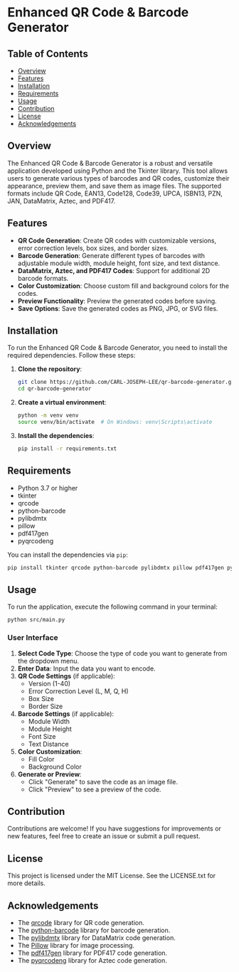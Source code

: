 
# Enhanced QR Code & Barcode Generator

## Table of Contents
- [Overview](#overview)
- [Features](#features)
- [Installation](#installation)
- [Requirements](#requirements)
- [Usage](#usage)
- [Contribution](#contribution)
- [License](#license)
- [Acknowledgements](#acknowledgements)

## Overview
The Enhanced QR Code & Barcode Generator is a robust and versatile application developed using Python and the Tkinter library. This tool allows users to generate various types of barcodes and QR codes, customize their appearance, preview them, and save them as image files. The supported formats include QR Code, EAN13, Code128, Code39, UPCA, ISBN13, PZN, JAN, DataMatrix, Aztec, and PDF417.

## Features
- **QR Code Generation**: Create QR codes with customizable versions, error correction levels, box sizes, and border sizes.
- **Barcode Generation**: Generate different types of barcodes with adjustable module width, module height, font size, and text distance.
- **DataMatrix, Aztec, and PDF417 Codes**: Support for additional 2D barcode formats.
- **Color Customization**: Choose custom fill and background colors for the codes.
- **Preview Functionality**: Preview the generated codes before saving.
- **Save Options**: Save the generated codes as PNG, JPG, or SVG files.

## Installation
To run the Enhanced QR Code & Barcode Generator, you need to install the required dependencies. Follow these steps:

1. **Clone the repository**:
    ```bash
    git clone https://github.com/CARL-JOSEPH-LEE/qr-barcode-generator.git
    cd qr-barcode-generator
    ```
2. **Create a virtual environment**:
    ```bash
    python -m venv venv
    source venv/bin/activate  # On Windows: venv\Scripts\activate
    ```
3. **Install the dependencies**:
    ```bash
    pip install -r requirements.txt
    ``` 

## Requirements
- Python 3.7 or higher
- tkinter
- qrcode
- python-barcode
- pylibdmtx
- pillow
- pdf417gen
- pyqrcodeng

You can install the dependencies via `pip`:
```bash
pip install tkinter qrcode python-barcode pylibdmtx pillow pdf417gen pyqrcodeng
``` 
## Usage

To run the application, execute the following command in your terminal:

`python src/main.py` 

### User Interface

1.  **Select Code Type**: Choose the type of code you want to generate from the dropdown menu.
2.  **Enter Data**: Input the data you want to encode.
3.  **QR Code Settings** (if applicable):
    -   Version (1-40)
    -   Error Correction Level (L, M, Q, H)
    -   Box Size
    -   Border Size
4.  **Barcode Settings** (if applicable):
    -   Module Width
    -   Module Height
    -   Font Size
    -   Text Distance
5.  **Color Customization**:
    -   Fill Color
    -   Background Color
6.  **Generate or Preview**:
    -   Click "Generate" to save the code as an image file.
    -   Click "Preview" to see a preview of the code.


## Contribution

Contributions are welcome! If you have suggestions for improvements or new features, feel free to create an issue or submit a pull request. 

## License

This project is licensed under the MIT License. See the LICENSE.txt for more details.

## Acknowledgements

-   The [qrcode](https://pypi.org/project/qrcode/) library for QR code generation.
-   The [python-barcode](https://pypi.org/project/python-barcode/) library for barcode generation.
-   The [pylibdmtx](https://pypi.org/project/pylibdmtx/) library for DataMatrix code generation.
-   The [Pillow](https://pypi.org/project/Pillow/) library for image processing.
-   The [pdf417gen](https://pypi.org/project/pdf417gen/) library for PDF417 code generation.
-   The [pyqrcodeng](https://pypi.org/project/pyqrcodeng/) library for Aztec code generation.